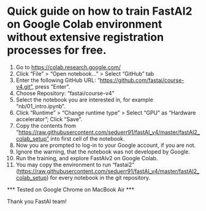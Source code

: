 # Quick guide on how to train FastAI2 on Google Colab environment without extensive registration processes for free.

1. Go to https://colab.research.google.com/
2. Click “File” > “Open notebook…” > Select “GitHub” tab
3. Enter the following GitHub URL: ”https://github.com/fastai/course-v4.git”, press “Enter”.
4. Choose Repository: “fastai/course-v4”
5. Select the notebook you are interested in, for example “nb/01_intro.ipynb”.
6. Click “Runtime” > “Change runtime type” > Select “GPU” as “Hardware accelerator”; Click “Save”.
7. Copy the contents from “https://raw.githubusercontent.com/seduerr91/fastAI_v4/master/fastAI2_colab_setup” into first cell of the notebook.
8. Now you are prompted to log-in to your Google account, if you are not.
9. Ignore the warning, that the notebook was not developed by Google. 
10. Run the training, and explore FastAIv2 on Google Colab.
11. You may copy the environment to run “fastai2” (https://raw.githubusercontent.com/seduerr91/fastAI_v4/master/fastAI2_colab_setup) for every notebook in the git repository.  

*** Tested on Google Chrome on MacBook Air ***

Thank you FastAI team!
